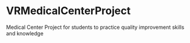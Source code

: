 # VRMedicalCenterProject
Medical Center Project for students to practice quality improvement skills and knowledge

